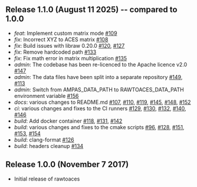 Release 1.1.0 (August 11 2025) -- compared to 1.0.0
--------------------------------------------------------
- *feat*: Implement custom matrix mode [#109](https://github.com/AcademySoftwareFoundation/rawtoaces/pull/109)
- *fix*: Incorrect XYZ to ACES matrix [#108](https://github.com/AcademySoftwareFoundation/rawtoaces/pull/108)
- *fix*: Build issues with libraw 0.20.0 [#120](https://github.com/AcademySoftwareFoundation/rawtoaces/pull/120), [#127](https://github.com/AcademySoftwareFoundation/rawtoaces/pull/127) 
- *fix*: Remove hardcoded path [#133](https://github.com/AcademySoftwareFoundation/rawtoaces/pull/133)
- *fix*: Fix math error in matrix multiplication [#135](https://github.com/AcademySoftwareFoundation/rawtoaces/pull/135)
- *admin*: The codebase has been re-licenced to the Apache licence v2.0 [#147](https://github.com/AcademySoftwareFoundation/rawtoaces/pull/147)
- *admin*: The data files have been split into a separate repository [#149](https://github.com/AcademySoftwareFoundation/rawtoaces/pull/149), [#113](https://github.com/AcademySoftwareFoundation/rawtoaces/pull/113)
- *admin*: Switch from AMPAS_DATA_PATH to RAWTOACES_DATA_PATH environment variable [#156](https://github.com/AcademySoftwareFoundation/rawtoaces/pull/156)
- *docs*: various changes to README.md [#107](https://github.com/AcademySoftwareFoundation/rawtoaces/pull/107), [#110](https://github.com/AcademySoftwareFoundation/rawtoaces/pull/110), [#119](https://github.com/AcademySoftwareFoundation/rawtoaces/pull/119), [#145](https://github.com/AcademySoftwareFoundation/rawtoaces/pull/145), [#148](https://github.com/AcademySoftwareFoundation/rawtoaces/pull/148), [#152](https://github.com/AcademySoftwareFoundation/rawtoaces/pull/152)
- *ci*: various changes and fixes to the CI runners [#129](https://github.com/AcademySoftwareFoundation/rawtoaces/pull/129), [#130](https://github.com/AcademySoftwareFoundation/rawtoaces/pull/130), [#132](https://github.com/AcademySoftwareFoundation/rawtoaces/pull/132), [#140](https://github.com/AcademySoftwareFoundation/rawtoaces/pull/140), [#146](https://github.com/AcademySoftwareFoundation/rawtoaces/pull/146)
- *build*: Add docker container [#118](https://github.com/AcademySoftwareFoundation/rawtoaces/pull/118), [#131](https://github.com/AcademySoftwareFoundation/rawtoaces/pull/131), [#142](https://github.com/AcademySoftwareFoundation/rawtoaces/pull/142)
- *build*: various changes and fixes to the cmake scripts [#96](https://github.com/AcademySoftwareFoundation/rawtoaces/pull/96), [#128](https://github.com/AcademySoftwareFoundation/rawtoaces/pull/128), [#151](https://github.com/AcademySoftwareFoundation/rawtoaces/pull/151), [#153](https://github.com/AcademySoftwareFoundation/rawtoaces/pull/153), [#154](https://github.com/AcademySoftwareFoundation/rawtoaces/pull/154)
- *build*: clang-format [#126](https://github.com/AcademySoftwareFoundation/rawtoaces/pull/126)
- *build*: headers cleanup [#134](https://github.com/AcademySoftwareFoundation/rawtoaces/pull/134)

Release 1.0.0 (November 7 2017)
--------------------------------------------------------
- Initial release of rawtoaces
